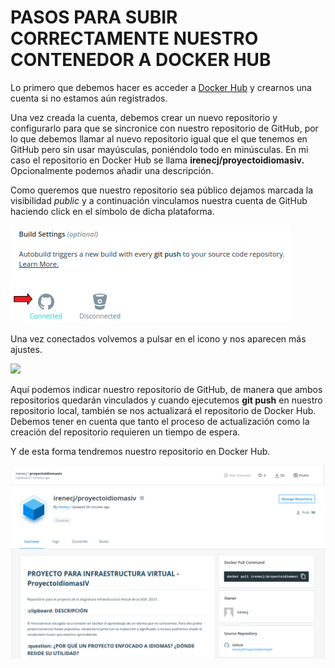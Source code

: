 # PASOS PARA SUBIR CORRECTAMENTE NUESTRO CONTENEDOR A DOCKER HUB
Lo primero que debemos hacer es acceder a [Docker Hub](https://hub.docker.com/) y crearnos una cuenta si no estamos aún registrados.

Una vez creada la cuenta, debemos crear un nuevo repositorio y configurarlo para que se sincronice con nuestro repositorio de GitHub, por lo que debemos llamar al nuevo repositorio igual que el que tenemos en GitHub pero sin usar mayúsculas, poniéndolo todo en minúsculas.
En mi caso el repositorio en Docker Hub se llama **irenecj/proyectoidiomasiv.** Opcionalmente podemos añadir una descripción.

Como queremos que nuestro repositorio sea público dejamos marcada la visibilidad *public* y a continuación vinculamos nuestra cuenta de GitHub haciendo click en el símbolo de dicha plataforma.

![](../imagenes/vincularCuenta.png)

Una vez conectados volvemos a pulsar en el icono y nos aparecen más ajustes.

![](--/imagenes/buildSettings.png)

Aquí podemos indicar nuestro repositorio de GitHub, de manera que ambos repositorios quedarán vinculados y cuando ejecutemos **git push** en nuestro repositorio local, también se nos actualizará el repositorio de Docker Hub. Debemos tener en cuenta que tanto el proceso de actualización como la creación del repositorio requieren un tiempo de espera.

Y de esta forma tendremos nuestro repositorio en Docker Hub.

![](../imagenes/resultadoRepo.png)
![](../imagenes/resultadoRepo2.png)
